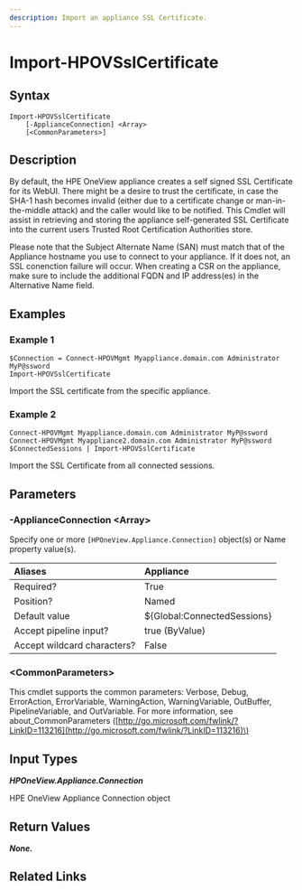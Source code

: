 ```yaml
---
description: Import an appliance SSL Certificate.
---
```


# Import-HPOVSslCertificate

## Syntax

```text
Import-HPOVSslCertificate
    [-ApplianceConnection] <Array>
    [<CommonParameters>]
```

## Description

By default, the HPE OneView appliance creates a self signed SSL Certificate for its WebUI. There might be a desire to trust the certificate, in case the SHA-1 hash becomes invalid \(either due to a certificate change or man-in-the-middle attack\) and the caller would like to be notified. This Cmdlet will assist in retrieving and storing the appliance self-generated SSL Certificate into the current users Trusted Root Certification Authorities store.

Please note that the Subject Alternate Name \(SAN\) must match that of the Appliance hostname you use to connect to your appliance. If it does not, an SSL conenction failure will occur. When creating a CSR on the appliance, make sure to include the additional FQDN and IP address\(es\) in the Alternative Name field.

## Examples

### Example 1

```text
$Connection = Connect-HPOVMgmt Myappliance.domain.com Administrator MyP@ssword
Import-HPOVSslCertificate
```

Import the SSL certificate from the specific appliance.

### Example 2

```text
Connect-HPOVMgmt Myappliance.domain.com Administrator MyP@ssword
Connect-HPOVMgmt Myappliance2.domain.com Administrator MyP@ssword
$ConnectedSessions | Import-HPOVSslCertificate
```

Import the SSL Certificate from all connected sessions.

## Parameters

### -ApplianceConnection &lt;Array&gt;

Specify one or more `[HPOneView.Appliance.Connection]` object\(s\) or Name property value\(s\).

| Aliases | Appliance |
| :--- | :--- |
| Required? | True |
| Position? | Named |
| Default value | ${Global:ConnectedSessions} |
| Accept pipeline input? | true \(ByValue\) |
| Accept wildcard characters? | False |

### &lt;CommonParameters&gt;

This cmdlet supports the common parameters: Verbose, Debug, ErrorAction, ErrorVariable, WarningAction, WarningVariable, OutBuffer, PipelineVariable, and OutVariable. For more information, see about\_CommonParameters \([http://go.microsoft.com/fwlink/?LinkID=113216](http://go.microsoft.com/fwlink/?LinkID=113216)\)

## Input Types

_**HPOneView.Appliance.Connection**_

HPE OneView Appliance Connection object

## Return Values

_**None.**_

## Related Links

